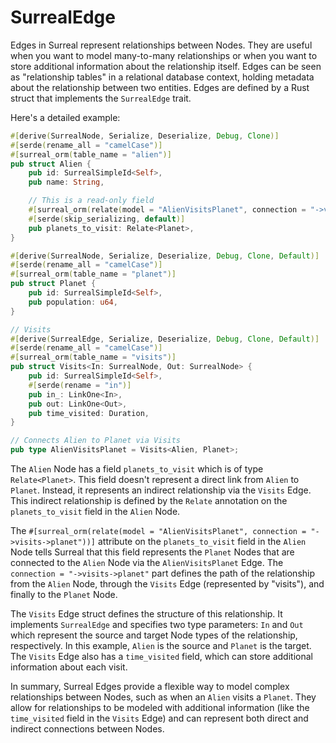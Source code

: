 # SurrealEdge

Edges in Surreal represent relationships between Nodes. They are useful when you
want to model many-to-many relationships or when you want to store additional
information about the relationship itself. Edges can be seen as "relationship
tables" in a relational database context, holding metadata about the
relationship between two entities. Edges are defined by a Rust struct that
implements the `SurrealEdge` trait.

Here's a detailed example:

```rust
#[derive(SurrealNode, Serialize, Deserialize, Debug, Clone)]
#[serde(rename_all = "camelCase")]
#[surreal_orm(table_name = "alien")]
pub struct Alien {
    pub id: SurrealSimpleId<Self>,
    pub name: String,

    // This is a read-only field
    #[surreal_orm(relate(model = "AlienVisitsPlanet", connection = "->visits->planet"))]
    #[serde(skip_serializing, default)]
    pub planets_to_visit: Relate<Planet>,
}

#[derive(SurrealNode, Serialize, Deserialize, Debug, Clone, Default)]
#[serde(rename_all = "camelCase")]
#[surreal_orm(table_name = "planet")]
pub struct Planet {
    pub id: SurrealSimpleId<Self>,
    pub population: u64,
}

// Visits
#[derive(SurrealEdge, Serialize, Deserialize, Debug, Clone, Default)]
#[serde(rename_all = "camelCase")]
#[surreal_orm(table_name = "visits")]
pub struct Visits<In: SurrealNode, Out: SurrealNode> {
    pub id: SurrealSimpleId<Self>,
    #[serde(rename = "in")]
    pub in_: LinkOne<In>,
    pub out: LinkOne<Out>,
    pub time_visited: Duration,
}

// Connects Alien to Planet via Visits
pub type AlienVisitsPlanet = Visits<Alien, Planet>;
```

The `Alien` Node has a field `planets_to_visit` which is of type
`Relate<Planet>`. This field doesn't represent a direct link from `Alien` to
`Planet`. Instead, it represents an indirect relationship via the `Visits` Edge.
This indirect relationship is defined by the `Relate` annotation on the
`planets_to_visit` field in the `Alien` Node.

The
`#[surreal_orm(relate(model = "AlienVisitsPlanet", connection = "->visits->planet"))]`
attribute on the `planets_to_visit` field in the `Alien` Node tells Surreal that
this field represents the `Planet` Nodes that are connected to the `Alien` Node
via the `AlienVisitsPlanet` Edge. The `connection = "->visits->planet"` part
defines the path of the relationship from the `Alien` Node, through the `Visits`
Edge (represented by "visits"), and finally to the `Planet` Node.

The `Visits` Edge struct defines the structure of this relationship. It
implements `SurrealEdge` and specifies two type parameters: `In` and `Out` which
represent the source and target Node types of the relationship, respectively. In
this example, `Alien` is the source and `Planet` is the target. The `Visits`
Edge also has a `time_visited` field, which can store additional information
about each visit.

In summary, Surreal Edges provide a flexible way to model complex relationships
between Nodes, such as when an `Alien` visits a `Planet`. They allow for
relationships to be modeled with additional information (like the `time_visited`
field in the `Visits` Edge) and can represent both direct and indirect
connections between Nodes.
